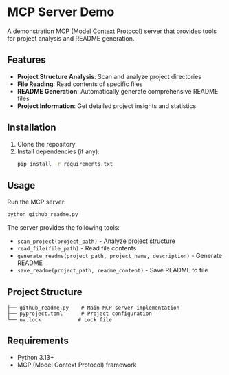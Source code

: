 # MCP Server Demo

A demonstration MCP (Model Context Protocol) server that provides tools for project analysis and README generation.

## Features

- **Project Structure Analysis**: Scan and analyze project directories
- **File Reading**: Read contents of specific files
- **README Generation**: Automatically generate comprehensive README files
- **Project Information**: Get detailed project insights and statistics

## Installation

1. Clone the repository
2. Install dependencies (if any):
   ```bash
   pip install -r requirements.txt
   ```

## Usage

Run the MCP server:
```bash
python github_readme.py
```

The server provides the following tools:
- `scan_project(project_path)` - Analyze project structure
- `read_file(file_path)` - Read file contents
- `generate_readme(project_path, project_name, description)` - Generate README
- `save_readme(project_path, readme_content)` - Save README to file

## Project Structure

```
├── github_readme.py    # Main MCP server implementation
├── pyproject.toml      # Project configuration
└── uv.lock            # Lock file
```

## Requirements

- Python 3.13+
- MCP (Model Context Protocol) framework